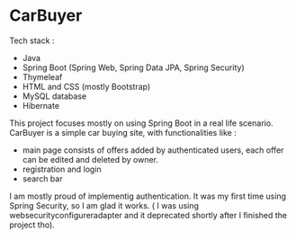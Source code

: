 # CarBuyer

Tech stack :
  - Java
  - Spring Boot (Spring Web, Spring Data JPA, Spring Security)
  - Thymeleaf
  - HTML and CSS (mostly Bootstrap)
  - MySQL database
  - Hibernate


This project focuses mostly on using Spring Boot in a real life scenario.
CarBuyer is a simple car buying site, with functionalities like :
  - main page consists of offers added by authenticated users, each offer can be edited and deleted by owner.
  - registration and login 
  - search bar 


I am mostly proud of implementig authentication. It was my first time using Spring Security, so I am glad it works. ( I was using websecurityconfigureradapter and it deprecated shortly after I finished the project tho).

